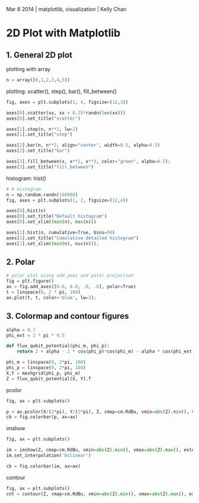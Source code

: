 Mar 6 2014 | matplotlib, visualization | Kelly Chan
# 2D Plot with Matplotlib

## 1. General 2D plot

plotting with array
```python
n = array([0,1,2,3,4,5])
```
plotting: scatter(), step(), bar(), fill_between()
```python
fig, axes = plt.subplots(1, 4, figsize=(12,3))

axes[0].scatter(xx, xx + 0.25*randn(len(xx)))
axes[0].set_title("scatter")

axes[1].step(n, n**2, lw=2)
axes[1].set_title("step")

axes[2].bar(n, n**2, align="center", width=0.5, alpha=0.5)
axes[2].set_title("bar")

axes[3].fill_between(x, x**2, x**3, color="green", alpha=0.5);
axes[3].set_title("fill_between")
```

histogram: hist()
```python
# A histogram
n = np.random.randn(100000)
fig, axes = plt.subplots(1, 2, figsize=(12,4))

axes[0].hist(n)
axes[0].set_title("Default histogram")
axes[0].set_xlim((min(n), max(n)))

axes[1].hist(n, cumulative=True, bins=50)
axes[1].set_title("Cumulative detailed histogram")
axes[1].set_xlim((min(n), max(n)));
```

## 2. Polar

```python
# polar plot using add_axes and polar projection
fig = plt.figure()
ax = fig.add_axes([0.0, 0.0, .6, .6], polar=True)
t = linspace(0, 2 * pi, 100)
ax.plot(t, t, color='blue', lw=3);
```

## 3. Colormap and contour figures

```python
alpha = 0.7
phi_ext = 2 * pi * 0.5

def flux_qubit_potential(phi_m, phi_p):
    return 2 + alpha - 2 * cos(phi_p)*cos(phi_m) - alpha * cos(phi_ext - 2*phi_p)
```
```python
phi_m = linspace(0, 2*pi, 100)
phi_p = linspace(0, 2*pi, 100)
X,Y = meshgrid(phi_p, phi_m)
Z = flux_qubit_potential(X, Y).T
```
pcolor
```python
fig, ax = plt.subplots()

p = ax.pcolor(X/(2*pi), Y/(2*pi), Z, cmap=cm.RdBu, vmin=abs(Z).min(), vmax=abs(Z).max())
cb = fig.colorbar(p, ax=ax)
```
imshow
```python
fig, ax = plt.subplots()

im = imshow(Z, cmap=cm.RdBu, vmin=abs(Z).min(), vmax=abs(Z).max(), extent=[0, 1, 0, 1])
im.set_interpolation('bilinear')

cb = fig.colorbar(im, ax=ax)
```
contour
```python
fig, ax = plt.subplots()
cnt = contour(Z, cmap=cm.RdBu, vmin=abs(Z).min(), vmax=abs(Z).max(), extent=[0, 1, 0, 1])
```
